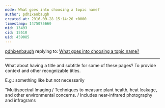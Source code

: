 ```yaml
---
node: What goes into choosing a topic name?
author: pdhixenbaugh
created_at: 2016-09-28 15:14:20 +0000
timestamp: 1475075660
nid: 13493
cid: 15510
uid: 459085
---
```




[pdhixenbaugh](../profile/pdhixenbaugh) replying to: [What goes into choosing a topic name?](../notes/liz/09-27-2016/what-goes-into-choosing-a-topic-name)

----
What about having a title and subtitle for some of these pages? To provide context and other recognizable titles.

E.g.: something like but not necessarily

"Multispectral Imaging / 
Techniques to measure plant health, heat leakage, and other environmental concerns. /
Includes near-infrared photography and infragrams